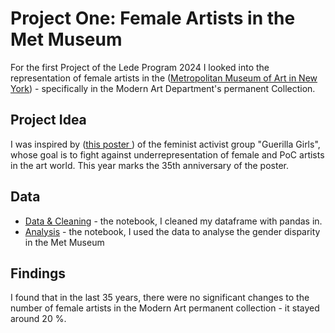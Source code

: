 # Project One: Female Artists in the Met Museum
For the first Project of the Lede Program 2024 I looked into the representation of female artists in the ([Metropolitan Museum of Art in New York](https://www.metmuseum.org/art/collection)) - specifically in the Modern Art Department's permanent Collection. 

 ## Project Idea

 I was inspired by ([this poster ](https://www.metmuseum.org/art/collection/search/849438)) of the feminist activist group "Guerilla Girls", whose goal is to fight against underrepresentation of female and PoC artists in the art world. This year marks the 35th anniversary of the poster.

## Data

* [Data & Cleaning](homework-01/scraper.py) - the notebook, I cleaned my dataframe with pandas in.
* [Analysis](homework-02/) - the notebook, I used the data to analyse the gender disparity in the Met Museum



 ## Findings

 I found that in the last 35 years, there were no significant changes to the number of female artists in the Modern Art permanent collection - it stayed around 20 %.
